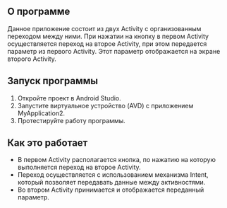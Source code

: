 ## О программе
Данное приложение состоит из двух Activity с организованным переходом между ними. При нажатии на кнопку в первом Activity осуществляется переход на второе Activity, при этом передается параметр из первого Activity. Этот параметр отображается на экране второго Activity.

## Запуск программы
1. Откройте проект в Android Studio.
2. Запустите виртуальное устройство (AVD) с приложением MyApplication2.
3. Протестируйте работу программы.
## Как это работает
- В первом Activity располагается кнопка, по нажатию на которую выполняется переход на второе Activity.
- Переход осуществляется с использованием механизма Intent, который позволяет передавать данные между активностями.
- Во втором Activity принимается и отображается переданный параметр.
